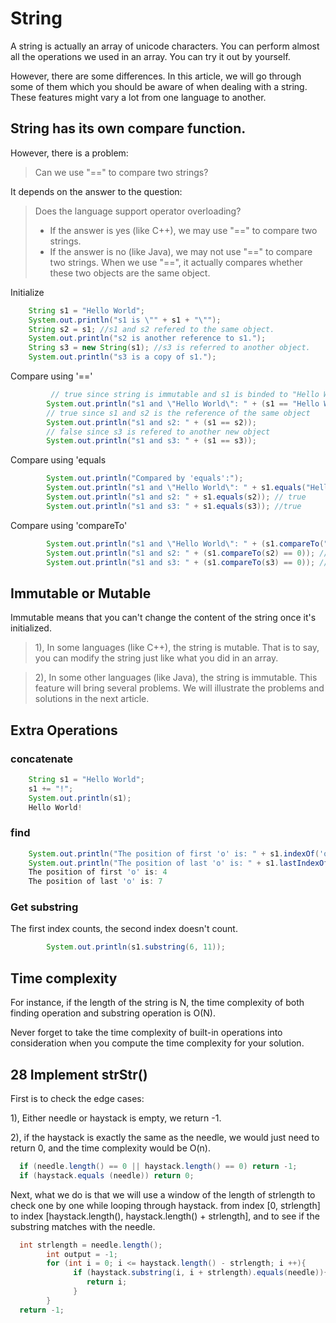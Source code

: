 # String
A string is actually an array of unicode characters. You can perform almost all the operations we used in an array. You can try it out by yourself.

However, there are some differences. In this article, we will go through some of them which you should be aware of when dealing with a string. These features might vary a lot from one language to another. 

## String has its own compare function.
However, there is a problem:

> Can we use "==" to compare two strings?

It depends on the answer to the question:

> Does the language support operator overloading?
> - If the answer is yes (like C++), we may use "==" to compare two strings.
> - If the answer is no (like Java), we may not use "==" to compare two strings. When we use "==", it actually compares whether these two objects are the same object.

Initialize 
```java
    String s1 = "Hello World";
    System.out.println("s1 is \"" + s1 + "\"");
    String s2 = s1; //s1 and s2 refered to the same object.
    System.out.println("s2 is another reference to s1.");
    String s3 = new String(s1); //s3 is referred to another object.
    System.out.println("s3 is a copy of s1.");
```
Compare using '=='
```java
         // true since string is immutable and s1 is binded to "Hello World"
        System.out.println("s1 and \"Hello World\": " + (s1 == "Hello World"));
        // true since s1 and s2 is the reference of the same object
        System.out.println("s1 and s2: " + (s1 == s2));
        // false since s3 is refered to another new object
        System.out.println("s1 and s3: " + (s1 == s3));
```
Compare using 'equals
```java
        System.out.println("Compared by 'equals':");
        System.out.println("s1 and \"Hello World\": " + s1.equals("Hello World")); // true
        System.out.println("s1 and s2: " + s1.equals(s2)); // true
        System.out.println("s1 and s3: " + s1.equals(s3)); //true
```
Compare using 'compareTo'
```java
        System.out.println("s1 and \"Hello World\": " + (s1.compareTo("Hello World") == 0)); //true
        System.out.println("s1 and s2: " + (s1.compareTo(s2) == 0)); //true
        System.out.println("s1 and s3: " + (s1.compareTo(s3) == 0)); //true
```

## Immutable or Mutable 
Immutable means that you can't change the content of the string once it's initialized.

> 1), In some languages (like C++), the string is mutable. That is to say, you can modify the string just like what you did in an array. 

> 2), In some other languages (like Java), the string is immutable. This feature will bring several problems. We will illustrate the problems and solutions in the next article.

## Extra Operations
### concatenate
```java
    String s1 = "Hello World";
    s1 += "!";
    System.out.println(s1);
    Hello World!
```
### find
```java
    System.out.println("The position of first 'o' is: " + s1.indexOf('o'));
    System.out.println("The position of last 'o' is: " + s1.lastIndexOf('o'));
    The position of first 'o' is: 4
    The position of last 'o' is: 7
```
### Get substring
The first index counts, the second index doesn't count.
```java
        System.out.println(s1.substring(6, 11));
```
## Time complexity
For instance, if the length of the string is N, the time complexity of both finding operation and substring operation is O(N).

Never forget to take the time complexity of built-in operations into consideration when you compute the time complexity for your solution.

## 28 Implement strStr()
First is to check the edge cases: 

1), Either needle or haystack is empty, we return -1.

2), if the haystack is exactly the same as the needle, we would just need to return 0, and the time complexity would be O(n).

```java
  if (needle.length() == 0 || haystack.length() == 0) return -1;
  if (haystack.equals (needle)) return 0;
```
Next, what we do is that we will use a window of the length of strlength to check one by one while looping through haystack. from index [0, strlength] to index [haystack.length(), haystack.length() + strlength], and to see if the substring matches with the needle.

```java
  int strlength = needle.length(); 
        int output = -1;
        for (int i = 0; i <= haystack.length() - strlength; i ++){
              if (haystack.substring(i, i + strlength).equals(needle)){
                 return i;
              }
        }
  return -1;
```



